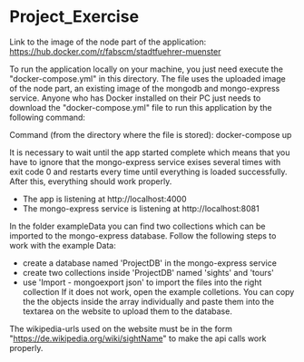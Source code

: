 # Project_Exercise #

Link to the image of the node part of the application:
https://hub.docker.com/r/fabscm/stadtfuehrer-muenster

To run the application locally on your machine, you just need execute the "docker-compose.yml"
in this directory. The file uses the uploaded image of the node part, an existing image of the mongodb and mongo-express service. Anyone who has Docker installed on their PC just needs to download the "docker-compose.yml" file to run this application by the following command:

Command (from the directory where the file is stored):
docker-compose up

It is necessary to wait until the app started complete which means that you have to ignore that the mongo-express service exises several times with exit code 0 and restarts every time until everything is loaded successfully. After this, everything should work properly.

- The app is listening at http://localhost:4000
- The mongo-express service is listening at http://localhost:8081

In the folder exampleData you can find two collections which can be imported to the mongo-express database.
Follow the following steps to work with the example Data:
- create a database named 'ProjectDB' in the mongo-express service
- create two collections inside 'ProjectDB' named 'sights' and 'tours'
- use 'Import - mongoexport json' to import the files into the right collection
If it does not work, open the example colletions. You can copy the the objects inside the array individually and paste them into the textarea on the website to upload them to the database.

The wikipedia-urls used on the website must be in the form "https://de.wikipedia.org/wiki/sightName" to make the api calls work properly.